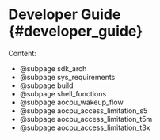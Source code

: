 Developer Guide	{#developer_guide}
==========

Content:

- @subpage sdk_arch
- @subpage sys_requirements
- @subpage build
- @subpage shell_functions
- @subpage aocpu_wakeup_flow
- @subpage aocpu_access_limitation_s5
- @subpage aocpu_access_limitation_t5m
- @subpage aocpu_access_limitation_t3x
